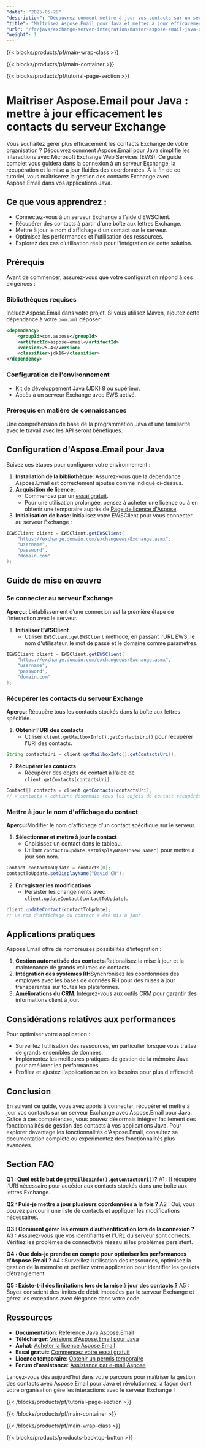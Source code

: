 ```yaml
---
"date": "2025-05-29"
"description": "Découvrez comment mettre à jour vos contacts sur un serveur Exchange avec Aspose.Email pour Java. Ce guide explique comment connecter, récupérer et modifier facilement les coordonnées de vos contacts."
"title": "Maîtrisez Aspose.Email pour Java et mettez à jour efficacement les contacts d'Exchange Server"
"url": "/fr/java/exchange-server-integration/master-aspose-email-java-update-exchange-server-contacts/"
"weight": 1
---
```


{{< blocks/products/pf/main-wrap-class >}}

{{< blocks/products/pf/main-container >}}

{{< blocks/products/pf/tutorial-page-section >}}
# Maîtriser Aspose.Email pour Java : mettre à jour efficacement les contacts du serveur Exchange

Vous souhaitez gérer plus efficacement les contacts Exchange de votre organisation ? Découvrez comment Aspose.Email pour Java simplifie les interactions avec Microsoft Exchange Web Services (EWS). Ce guide complet vous guidera dans la connexion à un serveur Exchange, la récupération et la mise à jour fluides des coordonnées. À la fin de ce tutoriel, vous maîtriserez la gestion des contacts Exchange avec Aspose.Email dans vos applications Java.

## Ce que vous apprendrez :
- Connectez-vous à un serveur Exchange à l’aide d’EWSClient.
- Récupérer des contacts à partir d'une boîte aux lettres Exchange.
- Mettre à jour le nom d'affichage d'un contact sur le serveur.
- Optimisez les performances et l'utilisation des ressources.
- Explorez des cas d’utilisation réels pour l’intégration de cette solution.

## Prérequis
Avant de commencer, assurez-vous que votre configuration répond à ces exigences :

### Bibliothèques requises
Incluez Aspose.Email dans votre projet. Si vous utilisez Maven, ajoutez cette dépendance à votre `pom.xml` déposer:

```xml
<dependency>
    <groupId>com.aspose</groupId>
    <artifactId>aspose-email</artifactId>
    <version>25.4</version>
    <classifier>jdk16</classifier>
</dependency>
```

### Configuration de l'environnement
- Kit de développement Java (JDK) 8 ou supérieur.
- Accès à un serveur Exchange avec EWS activé.

### Prérequis en matière de connaissances
Une compréhension de base de la programmation Java et une familiarité avec le travail avec les API seront bénéfiques.

## Configuration d'Aspose.Email pour Java
Suivez ces étapes pour configurer votre environnement :
1. **Installation de la bibliothèque**: Assurez-vous que la dépendance Aspose.Email est correctement ajoutée comme indiqué ci-dessus.
2. **Acquisition de licence**:
   - Commencez par un [essai gratuit](https://releases.aspose.com/email/java/).
   - Pour une utilisation prolongée, pensez à acheter une licence ou à en obtenir une temporaire auprès de [Page de licence d'Aspose](https://purchase.aspose.com/temporary-license/).
3. **Initialisation de base**: Initialisez votre EWSClient pour vous connecter au serveur Exchange :

```java
IEWSClient client = EWSClient.getEWSClient(
    "https://exchange.domain.com/exchangeews/Exchange.asmx",
    "username", 
    "password", 
    "domain.com"
);
```

## Guide de mise en œuvre

### Se connecter au serveur Exchange
**Aperçu**: L’établissement d’une connexion est la première étape de l’interaction avec le serveur.
1. **Initialiser EWSClient**
   - Utiliser `EWSClient.getEWSClient` méthode, en passant l'URL EWS, le nom d'utilisateur, le mot de passe et le domaine comme paramètres.

```java
IEWSClient client = EWSClient.getEWSClient(
    "https://exchange.domain.com/exchangeews/Exchange.asmx",
    "username", 
    "password", 
    "domain.com"
);
```

### Récupérer les contacts du serveur Exchange
**Aperçu**: Récupère tous les contacts stockés dans la boîte aux lettres spécifiée.
1. **Obtenir l'URI des contacts**
   - Utiliser `client.getMailboxInfo().getContactsUri()` pour récupérer l'URI des contacts.

```java
String contactsUri = client.getMailboxInfo().getContactsUri();
```
2. **Récupérer les contacts**
   - Récupérer des objets de contact à l'aide de `client.getContacts(contactsUri)`.

```java
Contact[] contacts = client.getContacts(contactsUri);
// « contacts » contient désormais tous les objets de contact récupérés.
```

### Mettre à jour le nom d'affichage du contact
**Aperçu**:Modifier le nom d'affichage d'un contact spécifique sur le serveur.
1. **Sélectionner et mettre à jour le contact**
   - Choisissez un contact dans le tableau.
   - Utiliser `contactToUpdate.setDisplayName("New Name")` pour mettre à jour son nom.

```java
Contact contactToUpdate = contacts[0];
contactToUpdate.setDisplayName("David Ch");
```
2. **Enregistrer les modifications**
   - Persister les changements avec `client.updateContact(contactToUpdate)`.

```java
client.updateContact(contactToUpdate);
// Le nom d'affichage du contact a été mis à jour.
```

## Applications pratiques
Aspose.Email offre de nombreuses possibilités d'intégration :
1. **Gestion automatisée des contacts**:Rationalisez la mise à jour et la maintenance de grands volumes de contacts.
2. **Intégration des systèmes RH**Synchronisez les coordonnées des employés avec les bases de données RH pour des mises à jour transparentes sur toutes les plateformes.
3. **Améliorations du CRM**: Intégrez-vous aux outils CRM pour garantir des informations client à jour.

## Considérations relatives aux performances
Pour optimiser votre application :
- Surveillez l’utilisation des ressources, en particulier lorsque vous traitez de grands ensembles de données.
- Implémentez les meilleures pratiques de gestion de la mémoire Java pour améliorer les performances.
- Profilez et ajustez l'application selon les besoins pour plus d'efficacité.

## Conclusion
En suivant ce guide, vous avez appris à connecter, récupérer et mettre à jour vos contacts sur un serveur Exchange avec Aspose.Email pour Java. Grâce à ces compétences, vous pouvez désormais intégrer facilement des fonctionnalités de gestion des contacts à vos applications Java. Pour explorer davantage les fonctionnalités d'Aspose.Email, consultez sa documentation complète ou expérimentez des fonctionnalités plus avancées.

## Section FAQ
**Q1 : Quel est le but de `getMailboxInfo().getContactsUri()`?**
A1 : Il récupère l’URI nécessaire pour accéder aux contacts stockés dans une boîte aux lettres Exchange.

**Q2 : Puis-je mettre à jour plusieurs coordonnées à la fois ?**
A2 : Oui, vous pouvez parcourir une liste de contacts et appliquer les modifications nécessaires.

**Q3 : Comment gérer les erreurs d’authentification lors de la connexion ?**
A3 : Assurez-vous que vos identifiants et l'URL du serveur sont corrects. Vérifiez les problèmes de connectivité réseau si les problèmes persistent.

**Q4 : Que dois-je prendre en compte pour optimiser les performances d'Aspose.Email ?**
A4 : Surveillez l’utilisation des ressources, optimisez la gestion de la mémoire et profilez votre application pour identifier les goulots d’étranglement.

**Q5 : Existe-t-il des limitations lors de la mise à jour des contacts ?**
A5 : Soyez conscient des limites de débit imposées par le serveur Exchange et gérez les exceptions avec élégance dans votre code.

## Ressources
- **Documentation**: [Référence Java Aspose.Email](https://reference.aspose.com/email/java/)
- **Télécharger**: [Versions d'Aspose.Email pour Java](https://releases.aspose.com/email/java/)
- **Achat**: [Acheter la licence Aspose.Email](https://purchase.aspose.com/buy)
- **Essai gratuit**: [Commencez votre essai gratuit](https://releases.aspose.com/email/java/)
- **Licence temporaire**: [Obtenir un permis temporaire](https://purchase.aspose.com/temporary-license/)
- **Forum d'assistance**: [Assistance par e-mail Aspose](https://forum.aspose.com/c/email/10)

Lancez-vous dès aujourd'hui dans votre parcours pour maîtriser la gestion des contacts avec Aspose.Email pour Java et révolutionnez la façon dont votre organisation gère les interactions avec le serveur Exchange !

{{< /blocks/products/pf/tutorial-page-section >}}

{{< /blocks/products/pf/main-container >}}

{{< /blocks/products/pf/main-wrap-class >}}

{{< blocks/products/products-backtop-button >}}